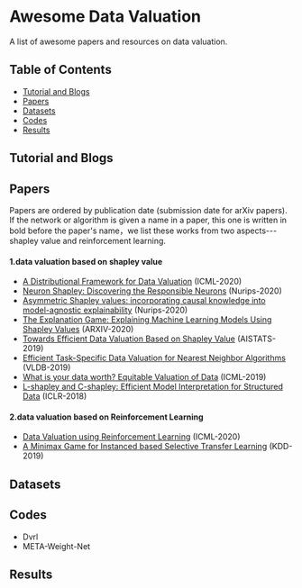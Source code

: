 # Awesome Data Valuation

A list of awesome papers and resources on data valuation.

## Table of Contents

- [Tutorial and Blogs](#tutorial-and-blogs)
- [Papers](#papers)
- [Datasets](#datasets)
- [Codes](#codes)
- [Results](#results)

## Tutorial and Blogs

## Papers

Papers are ordered by publication date (submission date for arXiv papers). If the network or algorithm is given a name in a paper, this one is written in bold before the paper's name，we list these works from two aspects---shapley value and reinforcement learning.

#### 1.data valuation based on shapley value

- [A Distributional Framework for Data Valuation](https://arxiv.org/pdf/2002.12334.pdf) (ICML-2020)
- [Neuron Shapley: Discovering the Responsible Neurons](https://arxiv.org/pdf/2002.09815.pdf) (Nurips-2020)
- [Asymmetric Shapley values: incorporating causal knowledge into model-agnostic explainability](https://arxiv.org/pdf/1910.06358.pdf) (Nurips-2020)
- [The Explanation Game: Explaining Machine Learning Models Using Shapley Values](https://arxiv.org/pdf/1909.08128.pdf) (ARXIV-2020)
- [Towards Efficient Data Valuation Based on Shapley Value](https://arxiv.org/pdf/1902.10275.pdf) (AISTATS-2019)
- [Efficient Task-Specific Data Valuation for Nearest Neighbor Algorithms](https://arxiv.org/pdf/1908.08619.pdf) (VLDB-2019)
- [What is your data worth? Equitable Valuation of Data](https://arxiv.org/pdf/1904.02868.pdf) (ICML-2019)
- [L-shapley and C-shapley: Efficient Model Interpretation for Structured Data](https://arxiv.org/pdf/1808.02610.pdf) (ICLR-2018)

#### 2.data valuation based on Reinforcement Learning

- [Data Valuation using Reinforcement Learning](https://arxiv.org/pdf/1909.11671.pdf) (ICML-2020)
- [A Minimax Game for Instanced based Selective Transfer Learning](https://dl.acm.org/doi/pdf/10.1145/3292500.3330841) (KDD-2019)

## Datasets

## Codes
- Dvrl
- META-Weight-Net
## Results


